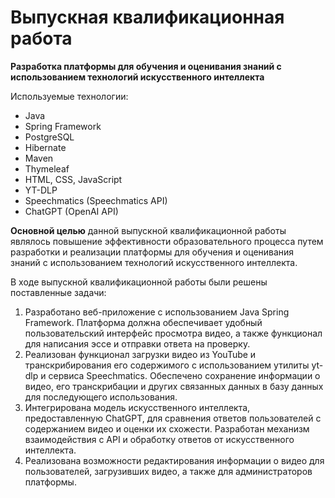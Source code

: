 # Выпускная квалификационная работа
__Разработка платформы для обучения и оценивания знаний с использованием технологий искусственного интеллекта__

Используемые технологии:
- Java
- Spring Framework
- PostgreSQL
- Hibernate
- Maven
- Thymeleaf
- HTML, CSS, JavaScript
- YT-DLP
- Speechmatics (Speechmatics API)
- ChatGPT (OpenAI API)

__Основной целью__ данной выпускной квалификационной работы являлось повышение эффективности образовательного процесса путем разработки и реализации платформы для обучения и оценивания знаний с использованием технологий искусственного интеллекта.

В ходе выпускной квалификационной работы были решены поставленные задачи:
1. Разработано веб-приложение с использованием Java Spring Framework. Платформа должна обеспечивает удобный пользовательский интерфейс просмотра видео, а также функционал для написания эссе и отправки ответа на проверку.
2. Реализован функционал загрузки видео из YouTube и транскрибирования его содержимого с использованием утилиты yt-dlp и сервиса Speechmatics. Обеспечено сохранение информации о видео, его транскрибации и других связанных данных в базу данных для последующего использования.
3. Интегрирована модель искусственного интеллекта, предоставленную ChatGPT, для сравнения ответов пользователей с содержанием видео и оценки их схожести. Разработан механизм взаимодействия с API и обработку ответов от искусственного интеллекта.
4. Реализована возможности редактирования информации о видео для пользователей, загрузивших видео, а также для администраторов платформы.